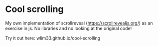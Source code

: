 # Cool scrolling

My own implementation of scrollreveal (https://scrollrevealjs.org/) as an exercise in js. 
No libraries and no looking at the original code!


Try it out here: wlim33.github.io/cool-scrolling


 
